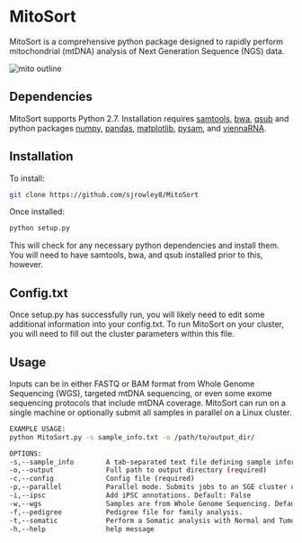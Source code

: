 # MitoSort 
MitoSort is a comprehensive python package designed to rapidly perform mitochondrial (mtDNA) analysis of Next Generation Sequence (NGS) data. 

![mito outline](./src/images/mitoflow.png)

## Dependencies
 MitoSort supports Python 2.7.
Installation requires [samtools](http://samtools.sourceforge.net/), [bwa](http://bio-bwa.sourceforge.net/), [qsub]() and python packages [numpy](http://www.numpy.org/), [pandas](http://pandas.pydata.org/), [matplotlib](https://matplotlib.org/),  [pysam](http://pysam.readthedocs.io/en/latest/api.html), and [viennaRNA](https://www.tbi.univie.ac.at/RNA/).
## Installation
To install:
```bash
git clone https://github.com/sjrowley8/MitoSort
```
Once installed:
```bash	
python setup.py
```
This will check for any necessary python dependencies and install them.  You will need to have samtools, bwa, and qsub installed prior to this, however.
## Config.txt	
Once setup.py has successfully run, you will likely need to edit some additional information into your config.txt.  To run MitoSort on your cluster, you will need to fill out the cluster parameters within this file.

## Usage
Inputs can be in either FASTQ or BAM format from Whole Genome Sequencing (WGS), targeted mtDNA sequencing, or even some exome sequencing protocols that include mtDNA coverage. MitoSort can run on a single machine or optionally submit all samples in parallel on a Linux cluster.
```bash
EXAMPLE USAGE:
python MitoSort.py -s sample_info.txt -o /path/to/output_dir/

OPTIONS:
-s,--sample_info        A tab-separated text file defining sample information (required)
-o,--output             Full path to output directory (required)
-c,--config             Config file (required)
-p,--parallel           Parallel mode. Submits jobs to an SGE cluster using qsub. Default: False
-i,--ipsc               Add iPSC annotations. Default: False
-w,--wgs                Samples are from Whole Genome Sequencing. Default: False
-f,--pedigree           Pedigree file for family analysis.
-t,--somatic            Perform a Somatic analysis with Normal and Tumor samples. Default: False
-h,--help               help message

```
